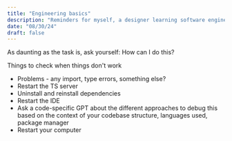 ```yaml
---
title: "Engineering basics"
description: "Reminders for myself, a designer learning software engineering"
date: "08/30/24"
draft: false
---
```


As daunting as the task is, ask yourself: How can I do this?

Things to check when things don't work

- Problems - any import, type errors, something else? 
- Restart the TS server
- Uninstall and reinstall dependencies
- Restart the IDE
- Ask a code-specific GPT about the different approaches to debug this based on the context of your codebase structure, languages used, package manager
- Restart your computer

